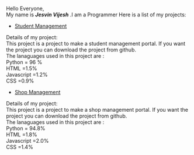 Hello Everyone,                                                                               
  My name is _**Jesvin Vijesh**_ .I am a Programmer Here is a list of my projects:
  
- [Student Management](https://github.com/jesvinvijesh/Student_Management/tree/devolopment)
  
 Details of my project:                                                                                                                                                             
 This project is a project to make a student management portal. If you want the project you can download the project from github.                                                              
 The lanaguages used in this project are :                                                                          
 Python          = 96 %                                                                                                                                                             
 HTML          =1.5%                                                                                                                                                               
 Javascript   =1.2%                                                                                                                                                                 
 CSS          =0.9%
 
 - [Shop Management](https://github.com/jesvinvijesh/MSJ_Royal_Cashews)
  
 Details of my project:                                                                                                                                                             
 This project is a project to make a shop management portal. If you want the project you can download the project from github.                                                              
 The lanaguages used in this project are :                                                                          
 Python          = 94.8%                                                                                                                                                           
 HTML          =1.8%                                                                                                                                                               
 Javascript   =2.0%                                                                                                                                                                 
 CSS          =1.4%
